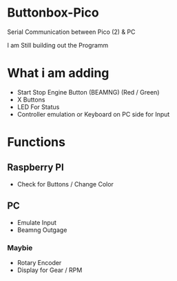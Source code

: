 # Buttonbox-Pico
Serial Communication between Pico (2) &amp; PC

I am Still building out the Programm

# What i am adding
- Start Stop Engine Button (BEAMNG) (Red / Green)
- X Buttons
- LED For Status
- Controller emulation or Keyboard on PC side for Input

# Functions
## Raspberry PI
- Check for Buttons / Change Color
## PC
- Emulate Input
- Beamng Outgage

### Maybie
- Rotary Encoder
- Display for Gear / RPM
